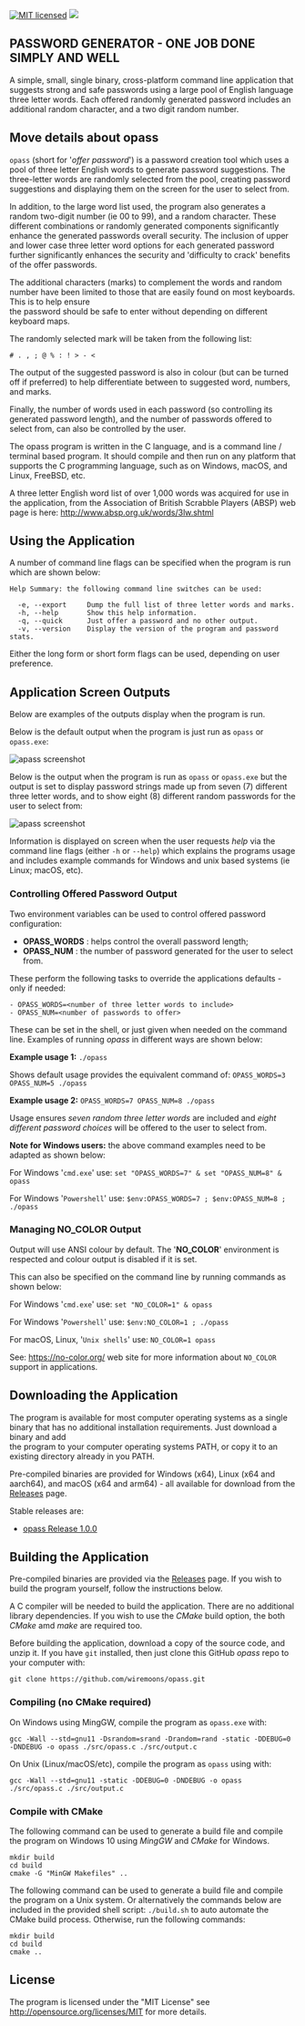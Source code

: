 [![MIT licensed](https://img.shields.io/badge/license-MIT-blue.svg)](https://raw.githubusercontent.com/hyperium/hyper/master/LICENSE)
![](https://github.com/wiremoons/opass/workflows/opass-build/badge.svg)

## PASSWORD GENERATOR - ONE JOB DONE SIMPLY AND WELL
A simple, small, single binary, cross-platform command line application that suggests 
strong and safe passwords using a large pool of English language
three letter words. Each offered randomly generated password includes 
an additional random character, and a two digit random number.  

## Move details about opass

`opass` (short for '*offer password*') is a password creation tool
which uses a pool of three letter English words to generate password
suggestions. The three-letter words are randomly selected from the
pool, creating password suggestions and displaying them on the screen
for the user to select from.

In addition, to the large word list used, the program also generates a random 
two-digit number (ie 00 to 99), and a random character. These different 
combinations or randomly generated components significantly enhance the 
generated passwords overall security. The inclusion of upper and lower case 
three letter word options for each generated password further significantly 
enhances the security and 'difficulty to crack' benefits of the offer passwords.

The additional characters (marks) to complement the words and random number have 
been limited to those that are easily found on most keyboards. This is to help ensure  
the password should be safe to enter without depending on different 
keyboard maps. 

The randomly selected mark will be taken from the following list: 
```console
# . , ; @ % : ! > - <
```

The output of the suggested password is also in colour (but can be turned off 
if preferred) to help differentiate between to suggested word, numbers, and 
marks.

Finally, the number of words used in each password (so controlling its generated 
password length), and the number of passwords offered to select from, can also be 
controlled by the user.

The opass program is written in the C language, and is a command line /
terminal based program. It should compile and then run on any platform
that supports the C programming language, such as on Windows, macOS, and
Linux, FreeBSD, etc.

A three letter English word list of over 1,000 words was acquired for
use in the application, from the Association of British Scrabble
Players (ABSP) web page is here: http://www.absp.org.uk/words/3lw.shtml

## Using the Application

A number of command line flags can be specified when the program is run 
which are shown below:
```console
Help Summary: the following command line switches can be used:

  -e, --export     Dump the full list of three letter words and marks.
  -h, --help       Show this help information.
  -q, --quick      Just offer a password and no other output.
  -v, --version    Display the version of the program and password stats.
```
Either the long form or short form flags can be used, depending on user preference.

## Application Screen Outputs

Below are examples of the outputs display when the program is run.

Below is the default output when the program is just run as `opass` or `opass.exe`:

![apass screenshot](imgs/screenshot_default.png)

Below is the output when the program is run as `opass` or `opass.exe` but the output is
set to display password strings made up from seven (7) different three letter words, and
to show eight (8) different random passwords for the user to select from:

![apass screenshot](imgs/screenshot_7w8p.png)

Information is displayed on screen when the user requests *help* via the command line flags 
(either `-h` or `--help`) which explains the programs usage and includes example 
commands for Windows and unix based systems (ie Linux; macOS, etc).

### Controlling Offered Password Output

Two environment variables can be used to control offered password configuration:

- **OPASS_WORDS** : helps control the overall password length;
- **OPASS_NUM** : the number of password generated for the user to select from.

These perform the following tasks to override the applications defaults - only if needed:
```console
- OPASS_WORDS=<number of three letter words to include>
- OPASS_NUM=<number of passwords to offer>
```

These can be set in the shell, or just given when needed on the command line. Examples of 
running *opass* in different ways are shown below:

**Example usage 1:**  `./opass`

Shows default usage provides the equivalent command of: `OPASS_WORDS=3 OPASS_NUM=5 ./opass`

**Example usage 2:**  `OPASS_WORDS=7 OPASS_NUM=8 ./opass`

Usage ensures *seven random three letter words* are included and *eight different
password choices* will be offered to the user to select from.

**Note for Windows users:** the above command examples need to be adapted as shown below:

For Windows '`cmd.exe`' use: `set "OPASS_WORDS=7" & set "OPASS_NUM=8" & opass`

For Windows '`Powershell`' use: `$env:OPASS_WORDS=7 ; $env:OPASS_NUM=8 ; ./opass`

### Managing NO_COLOR Output

Output will use ANSI colour by default. The '**NO_COLOR**' environment is respected and colour
output is disabled if it is set.

This can also be specified on the command line by running commands as shown below:

For Windows '`cmd.exe`' use:            `set "NO_COLOR=1" & opass`

For Windows '`Powershell`' use:         `$env:NO_COLOR=1 ; ./opass`

For macOS, Linux, '`Unix shells`' use:  `NO_COLOR=1 opass`

See: https://no-color.org/ web site for more information about `NO_COLOR` support in 
applications.


## Downloading the Application

The program is available for most computer operating systems as a single 
binary that has no additional installation requirements. Just download a binary and add  
the program to your computer operating systems PATH, or copy it to an existing 
directory already in you PATH. 

Pre-compiled binaries are provided for Windows (x64), Linux (x64 and aarch64), and 
macOS (x64 and arm64) - all available for download from the 
[Releases](https://github.com/wiremoons/opass/releases) page.

Stable releases are:
- [opass Release 1.0.0](https://github.com/wiremoons/opass/releases/tag/v1.0.0)

## Building the Application

Pre-compiled binaries are provided via the 
[Releases](https://github.com/wiremoons/opass/releases) page. If 
you wish to build the program yourself, follow the instructions below.

A C compiler will be needed to build the application. There are no additional 
library dependencies. If you wish to use the *CMake* build option, the both 
*CMake* amd *make* are required too.

Before building the application, download a copy of the source code, and unzip it. 
If you have `git` installed, then just clone this GitHub *opass* repo to your computer with:
```console
git clone https://github.com/wiremoons/opass.git
```


### Compiling (no CMake required)

On Windows using MingGW, compile the program as `opass.exe` with: 
```console
gcc -Wall --std=gnu11 -Dsrandom=srand -Drandom=rand -static -DDEBUG=0 -DNDEBUG -o opass ./src/opass.c ./src/output.c
```

On Unix (Linux/macOS/etc), compile the program as `opass` using with:
```console
gcc -Wall --std=gnu11 -static -DDEBUG=0 -DNDEBUG -o opass ./src/opass.c ./src/output.c
```

### Compile with CMake

The following command can be used to generate a build file and compile 
the program on Windows 10 using *MingGW* and *CMake* for Windows.

```console
mkdir build
cd build
cmake -G "MinGW Makefiles" ..
```

The following command can be used to generate a build file and compile 
the program on a Unix system. Or alternatively the commands below are 
included in the provided shell script:  `./build.sh` to auto automate 
the CMake build process. Otherwise, run the following commands:

```console
mkdir build
cd build
cmake ..
```

## License

The program is licensed under the "MIT License" see
http://opensource.org/licenses/MIT for more details.

